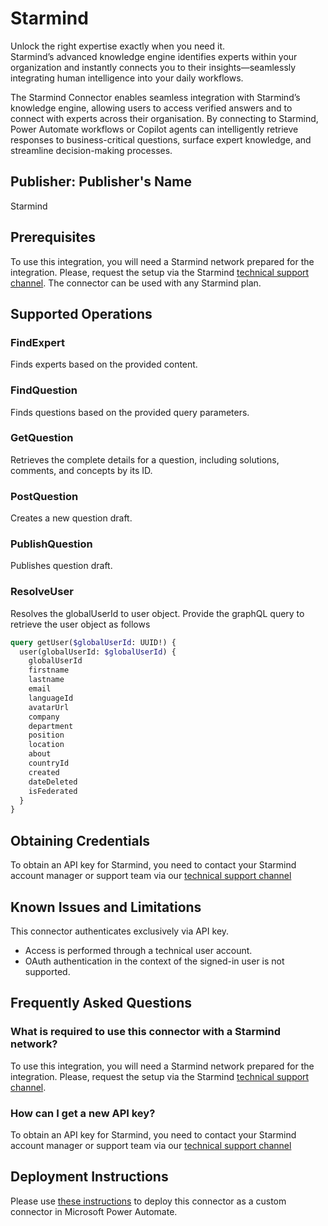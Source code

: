 # Starmind
Unlock the right expertise exactly when you need it.  
Starmind’s advanced knowledge engine identifies experts within your organization and instantly connects you to their insights—seamlessly integrating human intelligence into your daily workflows.

The Starmind Connector enables seamless integration with Starmind’s knowledge engine, allowing users to access verified answers and to connect with experts across their organisation. By connecting to Starmind, Power Automate workflows or Copilot agents can intelligently retrieve responses to business-critical questions, surface expert knowledge, and streamline decision-making processes.

## Publisher: Publisher's Name
Starmind

## Prerequisites
To use this integration, you will need a Starmind network prepared for the integration. Please, request the setup via the Starmind [technical support channel](https://starmind.atlassian.net/servicedesk/customer/portal/2).
The connector can be used with any Starmind plan.

## Supported Operations

### FindExpert
Finds experts based on the provided content.

### FindQuestion
Finds questions based on the provided query parameters.

### GetQuestion
Retrieves the complete details for a question, including solutions, comments, and concepts by its ID.

### PostQuestion
Creates a new question draft.

### PublishQuestion
Publishes question draft.

### ResolveUser
Resolves the globalUserId to user object. Provide the graphQL query to retrieve the user object as follows

```graphql
query getUser($globalUserId: UUID!) {
  user(globalUserId: $globalUserId) {
    globalUserId
    firstname
    lastname
    email
    languageId
    avatarUrl
    company
    department
    position
    location
    about
    countryId
    created
    dateDeleted
    isFederated
  }
}
```

## Obtaining Credentials
To obtain an API key for Starmind, you need to contact your Starmind account manager or support team via our [technical support channel](https://starmind.atlassian.net/servicedesk/customer/portal/2)

## Known Issues and Limitations
This connector authenticates exclusively via API key.
- Access is performed through a technical user account.
- OAuth authentication in the context of the signed-in user is not supported.

## Frequently Asked Questions

### What is required to use this connector with a Starmind network?
To use this integration, you will need a Starmind network prepared for the integration. Please, request the setup via the Starmind [technical support channel](https://starmind.atlassian.net/servicedesk/customer/portal/2).

### How can I get a new API key?
To obtain an API key for Starmind, you need to contact your Starmind account manager or support team via our [technical support channel](https://starmind.atlassian.net/servicedesk/customer/portal/2)

## Deployment Instructions
Please use [these instructions](https://docs.microsoft.com/en-us/connectors/custom-connectors/paconn-cli) to deploy this connector as a custom connector in Microsoft Power Automate.

